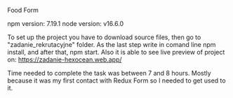 Food Form

npm version: 7.19.1
node version: v16.6.0

To set up the project you have to download source files, then go to "zadanie_rekrutacyjne" folder. As the last step write in comand line npm install, and after that, npm start.
Also it is able to see live preview of project on: <a href="https://zadanie-hexocean.web.app/">https://zadanie-hexocean.web.app/</a>

Time needed to complete the task was between 7 and 8 hours. Mostly because it was my first contact with Redux Form so I needed to get used to it. 
